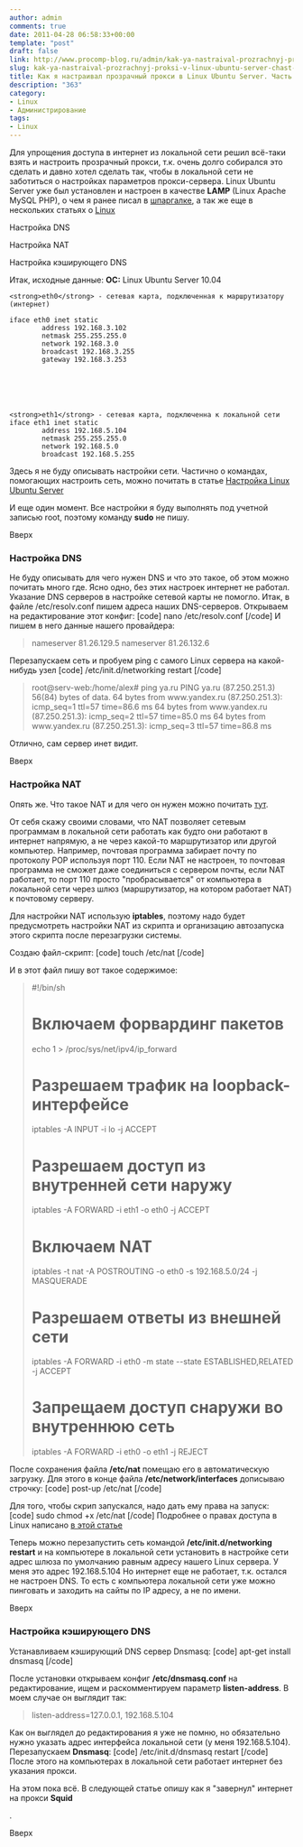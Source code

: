 ```yaml
---
author: admin
comments: true
date: 2011-04-28 06:58:33+00:00
template: "post"
draft: false
link: http://www.procomp-blog.ru/admin/kak-ya-nastraival-prozrachnyj-proksi-v-linux-ubuntu-server-chast-1/
slug: kak-ya-nastraival-prozrachnyj-proksi-v-linux-ubuntu-server-chast-1
title: Как я настраивал прозрачный прокси в Linux Ubuntu Server. Часть 1
description: "363"
category:
- Linux
- Администрирование
tags:
- Linux
---
```






Для упрощения доступа в интернет из локальной сети решил всё-таки взять и настроить прозрачный прокси, т.к. очень долго собирался это сделать и давно хотел сделать так, чтобы в локальной сети не заботиться о настройках параметров прокси-сервера. Linux Ubuntu Server уже был установлен и настроен в качестве **LAMP** (Linux Apache MySQL PHP), о чем я ранее писал в [шпаргалке](http://www.procomp-blog.ru/linux/nastrojka-linux-ubuntu-server/), а так же еще в нескольких статьях о [Linux](http://www.procomp-blog.ru/category/linux/)<!-- more -->





Настройка DNS




Настройка NAT




Настройка кэширующего DNS





Итак, исходные данные: 
**ОС:** Linux Ubuntu Server 10.04

    
    
    <strong>eth0</strong> - сетевая карта, подключенная к маршрутизатору (интернет)
    
    iface eth0 inet static
            address 192.168.3.102
            netmask 255.255.255.0
            network 192.168.3.0
            broadcast 192.168.3.255
            gateway 192.168.3.253
    



    
    
    <strong>eth1</strong> - сетевая карта, подключенна к локальной сети
    iface eth1 inet static
            address 192.168.5.104
            netmask 255.255.255.0
            network 192.168.5.0
            broadcast 192.168.5.255
    


Здесь я не буду описывать настройки сети. Частично о командах, помогающих настроить сеть, можно почитать в статье [Настройка Linux Ubuntu Server](http://www.procomp-blog.ru/linux/nastrojka-linux-ubuntu-server/)


И еще один момент. Все настройки я буду выполнять под учетной записью root, поэтому команду **sudo** не пишу.







Вверх








### Настройка DNS


Не буду описывать для чего нужен DNS и что это такое, об этом можно почитать много где. 
Ясно одно, без этих настроек интернет не работал. Указание DNS серверов в настройке сетевой карты не помогло.
Итак, в файле /etc/resolv.conf пишем адреса наших DNS-серверов. Открываем на редактирование этот конфиг:
[code]
nano /etc/resolv.conf
[/code]
И пишем в него данные нашего провайдера:


<blockquote>
nameserver 81.26.129.5
nameserver 81.26.132.6
</blockquote>



Перезапускаем сеть и пробуем ping с самого Linux сервера на какой-нибудь узел
[code]
/etc/init.d/networking restart
[/code]



<blockquote>
root@serv-web:/home/alex# ping ya.ru
PING ya.ru (87.250.251.3) 56(84) bytes of data.
64 bytes from www.yandex.ru (87.250.251.3): icmp_seq=1 ttl=57 time=86.6 ms
64 bytes from www.yandex.ru (87.250.251.3): icmp_seq=2 ttl=57 time=85.0 ms
64 bytes from www.yandex.ru (87.250.251.3): icmp_seq=3 ttl=57 time=86.8 ms
</blockquote>


Отлично, сам сервер инет видит.


Вверх








### Настройка NAT


Опять же. Что такое NAT и для чего он нужен можно почитать [тут](http://ru.wikipedia.org/wiki/NAT). 

От себя скажу своими словами, что NAT позволяет сетевым программам в локальной сети работать как будто они работают в интернет напрямую, а не через какой-то маршрутизатор или другой компьютер. Например, почтовая программа забирает почту по протоколу POP используя порт 110. Если NAT не настроен, то почтовая программа не сможет даже соединиться с сервером почты, если NAT работает, то порт 110 просто "пробрасывается" от компьютера в локальной сети через шлюз (маршрутизатор, на котором работает NAT) к почтовому серверу. 




Для настройки NAT использую **iptables**, поэтому надо будет предусмотреть настройки NAT из скрипта и организацию автозапуска этого скрипта после перезагрузки системы.




Создаю файл-скрипт:
[code]
touch /etc/nat
[/code]



И в этот файл пишу вот такое содержимое:



<blockquote>
#!/bin/sh

# Включаем форвардинг пакетов
echo 1 > /proc/sys/net/ipv4/ip_forward

# Разрешаем трафик на loopback-интерфейсе
iptables -A INPUT -i lo -j ACCEPT

# Разрешаем доступ из внутренней сети наружу
iptables -A FORWARD -i eth1 -o eth0 -j ACCEPT

# Включаем NAT
iptables -t nat -A POSTROUTING -o eth0 -s 192.168.5.0/24 -j MASQUERADE
# Разрешаем ответы из внешней сети
iptables -A FORWARD -i eth0 -m state --state ESTABLISHED,RELATED -j ACCEPT 
# Запрещаем доступ снаружи во внутреннюю сеть
iptables -A FORWARD -i eth0 -o eth1 -j REJECT
</blockquote>





После сохранения файла **/etc/nat** помещаю его в автоматическую загрузку. Для этого в конце файла **/etc/network/interfaces** дописываю строчку:
[code]
post-up /etc/nat
[/code]





Для того, чтобы скрип запускался, надо дать ему права на запуск:
[code]
sudo chmod +x /etc/nat
[/code]
Подробнее о правах доступа в Linux написано [в этой статье](http://www.procomp-blog.ru/linux/prava-dostupa-v-linux/)





Теперь можно перезапустить сеть командой **/etc/init.d/networking restart** и на компьютере в локальной сети установить в настройке сети адрес шлюза по умолчанию равным адресу нашего Linux сервера. У меня это адрес 192.168.5.104 Но интернет еще не работает, т.к. остался не настроен DNS. То есть с компьютера локальной сети уже можно пинговать и заходить на сайты по IP адресу, а не по имени.




Вверх








### Настройка кэширующего DNS


Устанавливаем кэширующий DNS сервер Dnsmasq:
[code]
apt-get install dnsmasq
[/code]


После установки открываем конфиг **/etc/dnsmasq.conf** на редактирование, ищем и раскомментируем параметр **listen-address**. В моем случае он выглядит так:


<blockquote>
listen-address=127.0.0.1, 192.168.5.104
</blockquote>


Как он выглядел до редактирования я уже не помню, но обязательно нужно указать адрес интерфейса локальной сети (у меня 192.168.5.104).
Перезапускаем **Dnsmasq**:
[code]
/etc/init.d/dnsmasq restart
[/code]
После этого на компьютерах в локальной сети работает интернет без указания прокси.





На этом пока всё. В следующей статье опишу как я "завернул" интернет на прокси **Squid**

.



Вверх
